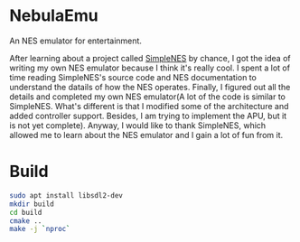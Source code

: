 # NebulaEmu
An NES emulator for entertainment.  

After learning about a project called [SimpleNES](https://github.com/amhndu/SimpleNES.git) by chance, I got the idea of writing my own NES emulator because I think it's really cool. I spent a lot of time reading SimpleNES's source code and NES documentation to understand the datails of how the NES operates. Finally, I figured out all the details and completed my own NES emulator(A lot of the code is similar to SimpleNES. What's different is that I modified some of the architecture and added controller support. Besides, I am trying to implement the APU, but it is not yet complete). Anyway, I would like to thank SimpleNES, which allowed me to learn about the NES emulator and I gain a lot of fun from it.

# Build
~~~sh
sudo apt install libsdl2-dev
mkdir build
cd build
cmake ..
make -j `nproc`
~~~

